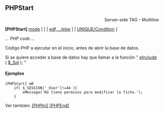 ## PHPStart

<div align="right">Server-side TAG - Multiline</div>

**[PHPStart]** [mode](tag_param_mode.md) [ [ | [edf,.../else](tag_param_edf_else.md) ] | [UNIQUE/Condition](tag_param_unique.md) ]

*... PHP code ...*

Código PHP a ejecutar en el inicio, antes de abrir la base de datos.

Si se quiere acceder a base de datos hay que llamar a la función  " [eInclude](pf_einclude.md) ( [$_Sql](pv_sql.md) ); "

#### Ejemplos

```
[PHPStart] mR
	if( $_SESSION['_User']!=44 ){
		eMessage('No tiene permisos para modificar la ficha.');
	}
```

Ver también:
	[[PHPIni]](tag_phpini.md)
	[[PHPEnd]](tag_phpend.md)
